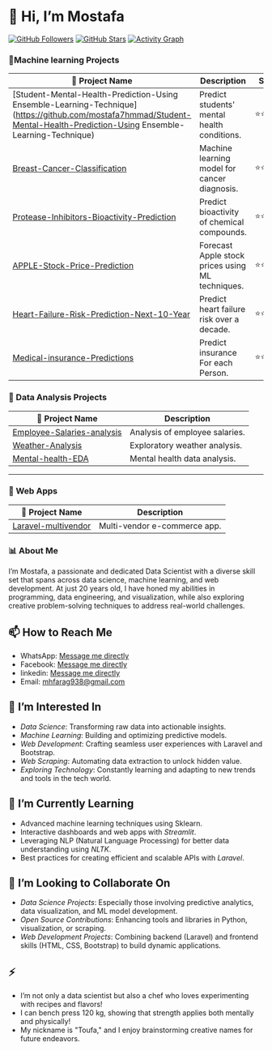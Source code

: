 
# 👋 Hi, I’m Mostafa

[![GitHub Followers](https://img.shields.io/github/followers/mostafa7hmmad?style=social)](https://github.com/mostafa7hmmad?tab=followers)
[![GitHub Stars](https://img.shields.io/github/stars/mostafa7hmmad?style=social)](https://github.com/mostafa7hmmad?tab=repositories)
[![Activity Graph](https://github-readme-activity-graph.vercel.app/graph?username=mostafa7hmmad&theme=github)](https://github.com/mostafa7hmmad)



 ### 🚀Machine learning Projects

| 🌟 **Project Name**                             | **Description**                                        | **Stars** |
|------------------------------------------------|--------------------------------------------------------|-----------|
| [Student-Mental-Health-Prediction-Using Ensemble-Learning-Technique](https://github.com/mostafa7hmmad/Student-Mental-Health-Prediction-Using Ensemble-Learning-Technique) | Predict students' mental health conditions.            | ⭐⭐⭐⭐⭐    |
| [Breast-Cancer-Classification](https://github.com/mostafa7hmmad/Breast-Cancer-Classification)     | Machine learning model for cancer diagnosis.           | ⭐⭐⭐⭐     |
| [Protease-Inhibitors-Bioactivity-Prediction](https://github.com/mostafa7hmmad/Protease-Inhibitors-Bioactivity-Prediction) | Predict bioactivity of chemical compounds.             | ⭐⭐⭐⭐     |
| [APPLE-Stock-Price-Prediction](https://github.com/mostafa7hmmad/APPLE-Stock-Price-Prediction)     | Forecast Apple stock prices using ML techniques.       | ⭐⭐⭐⭐⭐    |
| [Heart-Failure-Risk-Prediction-Next-10-Year](https://github.com/mostafa7hmmad/Heart-Failure-Risk-Prediction-Next-10-Year) | Predict heart failure risk over a decade.              | ⭐⭐⭐⭐     |
| [Medical-insurance-Predictions](https://github.com/mostafa7hmmad/Medical-insurance-Predictions) | Predict insurance For each Person.              | ⭐⭐⭐⭐     |


### 🚀 Data Analysis Projects

| 🌟 Project Name                                                                                      | Description                     |
|-----------------------------------------------------------------------------------------------------|---------------------------------|
| [Employee-Salaries-analysis](https://github.com/mostafa7hmmad/Employee-Salaries-analysis)           | Analysis of employee salaries. |
| [Weather-Analysis](https://github.com/mostafa7hmmad/Weather-Analysis)                               | Exploratory weather analysis.  |
| [Mental-health-EDA](https://github.com/mostafa7hmmad/Mental-health-EDA)                             | Mental health data analysis.   |

---

### 🚀 Web Apps

| 🌟 Project Name                                                                          | Description                     |
|-----------------------------------------------------------------------------------------|---------------------------------|
| [Laravel-multivendor](https://github.com/mostafa7hmmad/Laravel-multivendor)             | Multi-vendor e-commerce app.   |


### 📊 About Me
  I’m Mostafa, a passionate and dedicated Data Scientist with a diverse skill set that spans across data science, machine learning, and web development. At just 20 years old, I have honed my abilities in programming, data engineering, and visualization, while also exploring creative problem-solving techniques to address real-world challenges.  

## 📫 How to Reach Me  
  - WhatsApp: [Message me directly](https://wa.me/201154079827)  
  - Facebook: [Message me directly](https://www.facebook.com/share/X3dkSH6LpFqadSQ3/?mibextid=qi2Omg)  
  - linkedin: [Message me directly](https://www.linkedin.com/in/mostafa-hammad-154b42317/)  
  - Email: mhfarag938@gmail.com   


## 👀 I’m Interested In  
- *Data Science*: Transforming raw data into actionable insights.  
- *Machine Learning*: Building and optimizing predictive models.  
- *Web Development*: Crafting seamless user experiences with Laravel and Bootstrap.  
- *Web Scraping*: Automating data extraction to unlock hidden value.  
- *Exploring Technology*: Constantly learning and adapting to new trends and tools in the tech world.  

## 🌱 I’m Currently Learning  
- Advanced machine learning techniques using Sklearn.  
- Interactive dashboards and web apps with *Streamlit*.  
- Leveraging NLP (Natural Language Processing) for better data understanding using *NLTK*.  
- Best practices for creating efficient and scalable APIs with *Laravel*.  

## 💞 I’m Looking to Collaborate On  
- *Data Science Projects*: Especially those involving predictive analytics, data visualization, and ML model development.  
- *Open Source Contributions*: Enhancing tools and libraries in Python, visualization, or scraping.  
- *Web Development Projects*: Combining backend (Laravel) and frontend skills (HTML, CSS, Bootstrap) to build dynamic applications.  

## ⚡ 
- I’m not only a data scientist but also a chef who loves experimenting with recipes and flavors!  
- I can bench press 120 kg, showing that strength applies both mentally and physically!  
- My nickname is "Toufa," and I enjoy brainstorming creative names for future endeavors.
